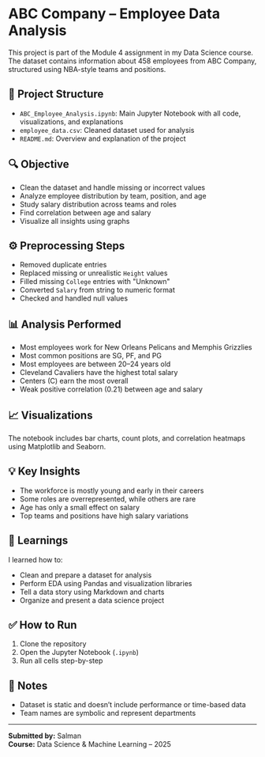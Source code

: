 # ABC Company – Employee Data Analysis

This project is part of the Module 4 assignment in my Data Science course. The dataset contains information about 458 employees from ABC Company, structured using NBA-style teams and positions.

## 📁 Project Structure

- `ABC_Employee_Analysis.ipynb`: Main Jupyter Notebook with all code, visualizations, and explanations
- `employee_data.csv`: Cleaned dataset used for analysis
- `README.md`: Overview and explanation of the project

## 🔍 Objective

- Clean the dataset and handle missing or incorrect values
- Analyze employee distribution by team, position, and age
- Study salary distribution across teams and roles
- Find correlation between age and salary
- Visualize all insights using graphs

## ⚙️ Preprocessing Steps

- Removed duplicate entries
- Replaced missing or unrealistic `Height` values
- Filled missing `College` entries with "Unknown"
- Converted `Salary` from string to numeric format
- Checked and handled null values

## 📊 Analysis Performed

- Most employees work for New Orleans Pelicans and Memphis Grizzlies
- Most common positions are SG, PF, and PG
- Most employees are between 20–24 years old
- Cleveland Cavaliers have the highest total salary
- Centers (C) earn the most overall
- Weak positive correlation (0.21) between age and salary

## 📈 Visualizations

The notebook includes bar charts, count plots, and correlation heatmaps using Matplotlib and Seaborn.

## 💡 Key Insights

- The workforce is mostly young and early in their careers
- Some roles are overrepresented, while others are rare
- Age has only a small effect on salary
- Top teams and positions have high salary variations

## 🧠 Learnings

I learned how to:
- Clean and prepare a dataset for analysis
- Perform EDA using Pandas and visualization libraries
- Tell a data story using Markdown and charts
- Organize and present a data science project

## ✅ How to Run

1. Clone the repository
2. Open the Jupyter Notebook (`.ipynb`)
3. Run all cells step-by-step

## 📌 Notes

- Dataset is static and doesn’t include performance or time-based data
- Team names are symbolic and represent departments

---

**Submitted by:** Salman  
**Course:** Data Science & Machine Learning – 2025  
